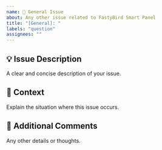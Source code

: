 ```yaml
---
name: 💬 General Issue
about: Any other issue related to FastyBird Smart Panel
title: "[General]: "
labels: "question"
assignees: ""
---
```


## 💡 Issue Description
A clear and concise description of your issue.

## 📖 Context
Explain the situation where this issue occurs.

## 💬 Additional Comments
Any other details or thoughts.
